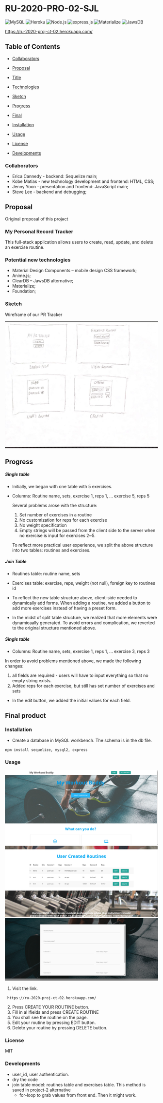 # RU-2020-PRO-02-SJL

![MySQL](https://img.shields.io/static/v1?label=SQL&message=MySQL&color=4479a1)
![Heroku](https://img.shields.io/static/v1?label=heroku&message=deployed&color=430098)
![Node.js](https://img.shields.io/static/v1?label=Node.&message=js&color=68a063)
![express.js](https://img.shields.io/static/v1?label=express&message=.js&color=68a063)
![Materialize](https://img.shields.io/static/v1?label=Materialize&message=CSS&color=eb7077)
![JawsDB](https://img.shields.io/static/v1?label=JawsDB&message=MySQL&color=2cb9ff)

 https://ru-2020-proj-ct-02.herokuapp.com/

## Table of Contents 

* [Collaborators](#Collaborators)
* [Proposal](#Proposal)
* [Title](#My-Personal-Record-Tracker)
* [Technologies](#Potential-new-technologies)
* [Sketch](#Sketch)
* [Progress](#Progress)

* [Final](#Final-product)
* [Installation](#Installation)
* [Usage](#Usage)
* [License](#License)
* [Developments](#Developments)

### Collaborators 
* Erica Cannedy - backend: Sequelize main;
* Kobe Matias - new technology development and frontend: HTML, CSS;
* Jenny Yoon - presentation and frontend: JavaScript main;
* Steve Lee - backend and debugging;

## Proposal 
Original proposal of this projəct

### My Personal Record Tracker 

This full-stack application allows users to create, read, update, and delete an exercise routine.

### Potential new technologies
*	Material Design Components – mobile design CSS framework;
*	Anime.js;
*	ClearDB – JawsDB alternative;
*	Materialize;
*	Foundation;

### Sketch
Wireframe of our PR Tracker 

![Wireframe](/wireframe.jpg)

## Progress 

##### Single table
* Initially, we began with one table with 5 exercises. 
* Columns: Routine name, sets, exercise 1, reps 1, ... exercise 5, reps 5

  Several problems arose with the structure: 
  1. Set number of exercises in a routine 
  2. No customization for reps for each exercise 
  3. No weight specification 
  4. Empty strings will be passed from the client side to the server when no exercise is input for exercises 2~5.

  To reflect more practical user experience, we split the above structure into two tables: routines and exercises.

##### Join Table
* Routines table: routine name, sets 
* Exercises table: exercise, reps, weight (not null), foreign key to routines id 

* To reflect the new table structure above, client-side needed to dynamically add forms. When adding a routine, we added a button to add more exercises instead of having a preset form. 

* In the midst of split table structure, we realized that more elements were dynamicaally generated. To avoid errors and complication, we reverted to the original structure mentioned above. 

##### Single table
* Columns: Routine name, sets, exercise 1, reps 1, ... exercise 3, reps 3

In order to avoid problems mentioned above, we made the following changes: 
1. all fields are required - users will have to input everything so that no empty string exists. 
2. Added reps for each exercise, but still has set number of exercises and sets 

* In the edit button, we added the initial values for each field. 

## Final product 

### Installation
* Create a database in MySQL workbench. The schema is in the db file. 

```
npm install sequelize, mysql2, express
```

### Usage 
![01](/01.PNG)
![02](/02.png)
![03](/03.png)

1. Visit the link. 
```
 https://ru-2020-proj-ct-02.herokuapp.com/
```
2. Press CREATE YOUR ROUTINE button. 
3. Fill in al lfields and press CREATE ROUTINE
4. You shall see the routine on the page. 
5. Edit your routine by pressing EDIT button. 
6. Delete your routine by pressing DELETE button. 

### License
MIT

### Developments
* user_id, user authentication. 
* dry the code 
* join table model: routines table and exercises table. This method is saved in project-2 alternative
    * for-loop to grab values from front end. Then it might work. 
